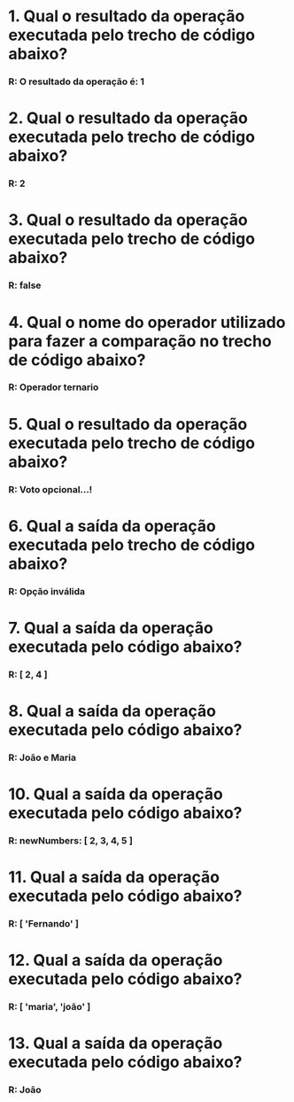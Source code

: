 # 1. Qual o resultado da operação executada pelo trecho de código abaixo?
### R: O resultado da operação é: 1

# 2. Qual o resultado da operação executada pelo trecho de código abaixo?
### R: 2

# 3. Qual o resultado da operação executada pelo trecho de código abaixo?
### R: false

# 4. Qual o nome do operador utilizado para fazer a comparação no trecho de código abaixo?
### R: Operador ternario 

# 5. Qual o resultado da operação executada pelo trecho de código abaixo?
### R: Voto opcional...!

# 6. Qual a saída da operação executada pelo trecho de código abaixo?
### R: Opção inválida

# 7. Qual a saída da operação executada pelo código abaixo?
### R: [ 2, 4 ]

# 8. Qual a saída da operação executada pelo código abaixo?
### R: João  e  Maria

# 10. Qual a saída da operação executada pelo código abaixo?
### R: newNumbers:  [ 2, 3, 4, 5 ]

# 11. Qual a saída da operação executada pelo código abaixo?
### R: [ 'Fernando' ]

# 12. Qual a saída da operação executada pelo código abaixo?
### R: [ 'maria', 'joão' ]

# 13. Qual a saída da operação executada pelo código abaixo?
### R: João